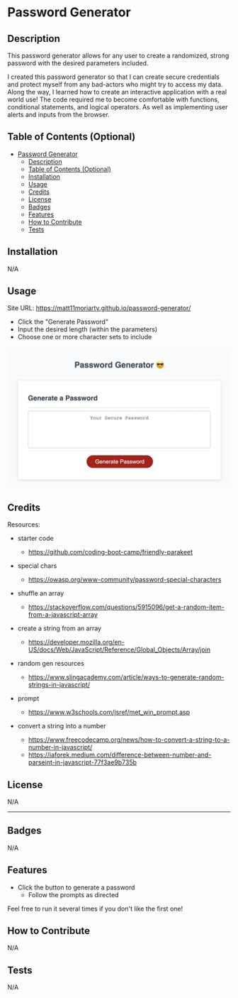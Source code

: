 # Password Generator

## Description

This password generator allows for any user to create a randomized, strong password with the desired parameters included.

I created this password generator so that I can create secure credentials and protect myself from any bad-actors who might try to access my data.
Along the way, I learned how to create an interactive application with a real world use!
The code required me to become comfortable with functions, conditional statements, and logical operators. As well as implementing user alerts and inputs from the browser.

## Table of Contents (Optional)

- [Password Generator](#password-generator)
  - [Description](#description)
  - [Table of Contents (Optional)](#table-of-contents-optional)
  - [Installation](#installation)
  - [Usage](#usage)
  - [Credits](#credits)
  - [License](#license)
  - [Badges](#badges)
  - [Features](#features)
  - [How to Contribute](#how-to-contribute)
  - [Tests](#tests)

## Installation

N/A

## Usage

Site URL: https://matt11moriarty.github.io/password-generator/

- Click the "Generate Password" 
- Input the desired length (within the parameters)
- Choose one or more character sets to include

![alt text](./assets/images/Screenshot%202023-06-29%20at%2011.31.11%20AM.png)

## Credits

Resources:
- starter code
  - https://github.com/coding-boot-camp/friendly-parakeet

- special chars 
  - https://owasp.org/www-community/password-special-characters

- shuffle an array 
  - https://stackoverflow.com/questions/5915096/get-a-random-item-from-a-javascript-array

- create a string from an array
  - https://developer.mozilla.org/en-US/docs/Web/JavaScript/Reference/Global_Objects/Array/join

- random gen resources
  - https://www.slingacademy.com/article/ways-to-generate-random-strings-in-javascript/
  
- prompt
  - https://www.w3schools.com/jsref/met_win_prompt.asp

- convert a string into a number 
  - https://www.freecodecamp.org/news/how-to-convert-a-string-to-a-number-in-javascript/
  - https://iaforek.medium.com/difference-between-number-and-parseint-in-javascript-77f3ae9b735b

## License

N/A

---

## Badges

N/A

## Features

- Click the button to generate a password
  - Follow the prompts as directed

Feel free to run it several times if you don't like the first one!

## How to Contribute

N/A

## Tests

N/A